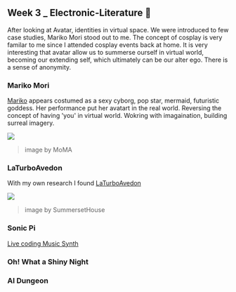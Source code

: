 ## Week 3 _ Electronic-Literature :raised_eyebrow:

After looking at Avatar, identities in virtual space. We were introduced to few case studies, Mariko Mori stood out to me. The concept of cosplay is very familar to me since I attended cosplay events back at home. It is very interesting that avatar allow us to summerse ourself in virtual world, becoming our extending self, which ultimately can be our alter ego. There is a sense of anonymity. 

### Mariko Mori

[Mariko](http://www.marthagarzon.com/contemporary_art/2011/08/mariko-mori-cybergeishas-technonolgy/) appears costumed as a sexy cyborg, pop star, mermaid, futuristic goddess. Her performance put her avatart in the real world. Reversing the concept of having 'you' in virtual world. Wokring with imagaination, building surreal imagery. 

![](https://www.moma.org/media/W1siZiIsIjQ2ODk3NSJdLFsicCIsImNvbnZlcnQiLCItcXVhbGl0eSA5MCAtcmVzaXplIDIwMDB4MjAwMFx1MDAzZSJdXQ.jpg?sha=2a873bfcb886e7e7)
> image by MoMA

### LaTurboAvedon

With my own research I found [LaTurboAvedon]()

![](https://www.somersethouse.org.uk/sites/default/files/LaTurbo%20Avdeon%20Header%20Image.jpg)
> image by SummersetHouse

### Sonic Pi

[Live coding Music Synth]()




### Oh! What a Shiny Night



### AI Dungeon
